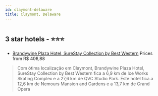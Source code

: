 ```yaml
---
id: claymont-delaware
title: Claymont, Delaware
---
```


<center><img src="https://i.travelapi.com/hotels/1000000/20000/13800/13708/e0ac2dba_z.jpg" alt="" /></center>


##  3 star hotels - ⭐️⭐️⭐️

-    [Brandywine Plaza Hotel, SureStay Collection by Best Western](https://www.hurb.com/br/aud/https://www.hurb.com/br/hotels/claymontandywine-plaza-hotel-surestay-collection-by-best-western-HT-NFTG?cmp=18055) Prices from R$ 408,88
   > Com ótima localização em Claymont, Brandywine Plaza Hotel, SureStay Collection by Best Western fica a 6,9 km de Ice Works Skating Complex e a 27,6 km de QVC Studio Park.  Este hotel fica a 12,6 km de Nemours Mansion and Gardens e a 13,7 km de Grand Opera 
